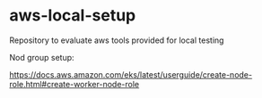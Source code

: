 # aws-local-setup
Repository to evaluate aws tools provided for local testing

Nod group setup:

https://docs.aws.amazon.com/eks/latest/userguide/create-node-role.html#create-worker-node-role

